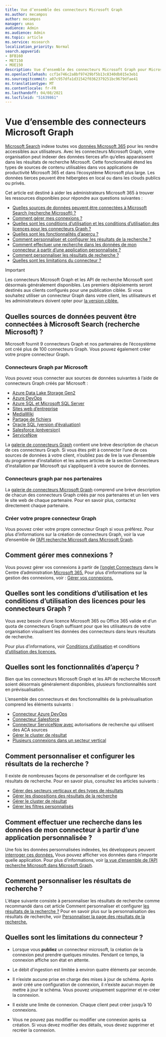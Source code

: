```yaml
---
title: Vue d’ensemble des connecteurs Microsoft Graph
ms.author: mecampos
author: mecampos
manager: umas
audience: Admin
ms.audience: Admin
ms.topic: article
ms.service: mssearch
localization_priority: Normal
search.appverid:
- BFB160
- MET150
- MOE150
description: Vue d’ensemble des connecteurs Microsoft Graph pour Microsoft Search (recherche Microsoft)
ms.openlocfilehash: ccf1e746c2a8bf97429bf5b13c8340db015e3eb1
ms.sourcegitcommit: a07c957dfa1d31542f0362379251bc9679dfae41
ms.translationtype: MT
ms.contentlocale: fr-FR
ms.lasthandoff: 04/08/2021
ms.locfileid: "51639861"
---
```

<!---Previous ms.author: monaray --->

# <a name="overview-of-microsoft-graph-connectors"></a>Vue d’ensemble des connecteurs Microsoft Graph

[Microsoft Search](./overview-microsoft-search.md) indexe toutes vos [données Microsoft 365](https://www.microsoft.com/microsoft-365) pour les rendre accessibles aux utilisateurs. Avec les connecteurs Microsoft Graph, votre organisation peut indexer des données tierces afin qu’elles apparaissent dans les résultats de recherche Microsoft. Cette fonctionnalité étend les types de sources de contenu utilisables dans vos applications de productivité Microsoft 365 et dans l’écosystème Microsoft plus large. Les données tierces peuvent être hébergées en local ou dans les clouds publics ou privés.

<!---link Microsoft Graph reference in line 19 when we have access to relevant documentation--->

Cet article est destiné à aider les administrateurs Microsoft 365 à trouver les ressources disponibles pour répondre aux questions suivantes :

* [Quelles sources de données peuvent être connectées à Microsoft Search (recherche Microsoft) ?](#what-data-sources-can-be-connected-to-microsoft-search)
* [Comment gérer mes connexions ?](#how-do-i-manage-my-connections)
* [Quelles sont les conditions d’utilisation et les conditions d’utilisation des licences pour les connecteurs Graph ?](#what-are-the-license-requirements-and-terms-of-use-for-graph-connectors)
* [Quelles sont les fonctionnalités d’aperçu ?](#what-are-the-preview-features)
* [Comment personnaliser et configurer les résultats de la recherche ?](#how-do-i-customize-and-configure-search-results)
* [Comment effectuer une recherche dans les données de mon connecteur à partir d’une application personnalisée ?](#how-do-i-search-my-connector-data-from-a-custom-application)
* [Comment personnaliser les résultats de recherche ?](#how-do-i-customize-search-results)
* [Quelles sont les limitations du connecteur ?](#what-are-the-connector-limitations)

<!---Modify to another note that is more accurate after rollout completion--->
> [!IMPORTANT]
> Les connecteurs Microsoft Graph et les API de recherche Microsoft sont désormais généralement disponibles. Les premiers déploiements seront destinés aux clients configurés pour une publication ciblée. Si vous souhaitez utiliser un connecteur Graph dans votre client, les utilisateurs et les administrateurs doivent opter pour [la version ciblée.](/microsoft-365/admin/manage/release-options-in-office-365?preserve-view=true&view=o365-worldwide)

<!---Add Value, scenario, example, and/or graphic in December updates--->
<!---Probably remove architecture section below
## Architecture

The following architectural diagram of the Microsoft Graph platform shows how Graph connector content flows through content indexing to user results in [Microsoft Search](./overview-microsoft-search.md) clients. The rest of this section explains each of the key building blocks in the diagram.

![Diagram: on-premises and cloud-based data is pulled by connectors and indexed by the Microsoft Search API, and then the Microsoft Search service delivers the results to users.](media/connectors-overview/highlevel-connectors.png)
Graph connectors can pull data from cloud-based (SaaS) data sources and on-premises data stores. The above diagram shows connections to only two data sources, but you can add connections to up ten sources per tenant.

The Microsoft Graph Connectors API instantiates one connection per data source. Then, the API indexes and stores the data. Established connections interact with Microsoft Search, so users can get search results.

You can use the Microsoft 365 [admin center](https://admin.microsoft.com) to setup and manage any of the Graph connectors by Microsoft. The admin center has a simple user interface that makes it easy to establish the connection to your data source, and monitor connection status and utilization.

***Edit paragraph below***
To create a **connection** to a data source, admins need authenticated access to the data and the entire content repository. The data is fed to the graph connector service for indexing.--->

## <a name="what-data-sources-can-be-connected-to-microsoft-search"></a>Quelles sources de données peuvent être connectées à Microsoft Search (recherche Microsoft) ?

Microsoft fournit 9 connecteurs Graph et nos partenaires de l’écosystème ont créé plus de 100 connecteurs Graph. Vous pouvez également créer votre propre connecteur Graph.

### <a name="graph-connectors-by-microsoft"></a>Connecteurs Graph par Microsoft

Vous pouvez vous connecter aux sources de données suivantes à l’aide de connecteurs Graph créés par Microsoft :

<!---Add links below when new docs are created--->
* [Azure Data Lake Storage Gen2](azure-data-lake-connector.md)
* [Azure DevOps](azure-devops-connector.md)
* [Azure SQL et Microsoft SQL Server](MSSQL-connector.md)
* [Sites web d’entreprise](enterprise-web-connector.md)
* [MediaWiki](mediawiki-connector.md)
* [Partage de fichiers](fileshare-connector.md)
* [Oracle SQL (version d’évaluation)](OracleSQL-connector.md)
* [Salesforce (préversion)](salesforce-connector.md)
* [ServiceNow](servicenow-connector.md)

La [galerie de connecteurs Graph](connectors-gallery.md) contient une brève description de chacun de ces connecteurs Graph. Si vous êtes prêt à connecter l’une de ces sources [](configure-connector.md) de données à votre client, n’oubliez pas de lire la vue d’ensemble du programme d’installation et les autres articles de la section Connecteurs d’installation par Microsoft qui s’appliquent à votre source de données.

### <a name="graph-connectors-by-our-partners"></a>Connecteurs graph par nos partenaires

La [galerie de connecteurs Microsoft Graph](connectors-gallery.md) comprend une brève description de chacun des connecteurs Graph créés par nos partenaires et un lien vers le site web de chaque partenaire. Pour en savoir plus, contactez directement chaque partenaire.

### <a name="build-your-own-graph-connector"></a>Créer votre propre connecteur Graph

Vous pouvez créer votre propre connecteur Graph si vous préférez. Pour plus d’informations sur la création de connecteurs Graph, voir la vue d’ensemble de [l’API recherche Microsoft dans Microsoft Graph](/graph/search-concept-overview).

## <a name="how-do-i-manage-my-connections"></a>Comment gérer mes connexions ?

Vous pouvez gérer vos connexions à partir de [l’onglet Connecteurs](https://admin.microsoft.com/Adminportal/Home#/MicrosoftSearch/Connectors) dans le Centre d’administration [Microsoft 365.](https://admin.microsoft.com/) Pour plus d’informations sur la gestion des connexions, voir : [Gérer vos connexions.](manage-connector.md)

## <a name="what-are-the-license-requirements-and-terms-of-use-for-graph-connectors"></a>Quelles sont les conditions d’utilisation et les conditions d’utilisation des licences pour les connecteurs Graph ?

Vous avez besoin d’une licence Microsoft 365 ou Office 365 valide et d’un quota de connecteurs Graph suffisant pour que les utilisateurs de votre organisation visualisent les données des connecteurs dans leurs résultats de recherche.

Pour plus d’informations, voir [Conditions d’utilisation](licensing.md) et conditions [d’utilisation des licences.](terms-of-use.md)

## <a name="what-are-the-preview-features"></a>Quelles sont les fonctionnalités d’aperçu ?

Bien que les connecteurs Microsoft Graph et les API de recherche Microsoft soient désormais généralement disponibles, plusieurs fonctionnalités sont en prévisualisation.

L’ensemble des connecteurs et des fonctionnalités de la prévisualisation comprend les éléments suivants :

* [Connecteur Azure DevOps](azure-devops-connector.md)
* [Connecteur Salesforce](salesforce-connector.md)
* [Connecteur ServiceNow avec](servicenow-connector.md) autorisations de recherche qui utilisent des ACA sources
* [Gérer le cluster de résultat](result-cluster.md)
* [Plusieurs connexions dans un secteur vertical](customize-search-page.md#multiple-connections-in-a-vertical)

## <a name="how-do-i-customize-and-configure-search-results"></a>Comment personnaliser et configurer les résultats de la recherche ?

Il existe de nombreuses façons de personnaliser et de configurer les résultats de recherche. Pour en savoir plus, consultez les articles suivants :

* [Gérer des secteurs verticaux et des types de résultats](customize-search-page.md)
* [Gérer les dispositions des résultats de la recherche](customize-results-layout.md)
* [Gérer le cluster de résultat](result-cluster.md)
* [Gérer les filtres personnalisés](custom-filters.md)

## <a name="how-do-i-search-my-connector-data-from-a-custom-application"></a>Comment effectuer une recherche dans les données de mon connecteur à partir d’une application personnalisée ?

Une fois les données personnalisées indexées, les développeurs peuvent [interroger ces données.](/graph/search-concept-custom-types) Vous pouvez afficher vos données dans n’importe quelle application. Pour plus d’informations, voir [la vue d’ensemble de l’API recherche Microsoft dans Microsoft Graph](/graph/search-concept-overview).

## <a name="how-do-i-customize-search-results"></a>Comment personnaliser les résultats de recherche ?

L’étape suivante consiste à personnaliser les résultats de recherche comme recommandé dans cet article Comment personnaliser et configurer [les résultats de la recherche ?](#how-do-i-customize-and-configure-search-results) Pour en savoir plus sur la personnalisation des résultats de recherche, voir [Personnaliser la page des résultats de la recherche.](customize-search-page.md)

## <a name="what-are-the-connector-limitations"></a>Quelles sont les limitations du connecteur ?

* Lorsque vous **publiez** un connecteur microsoft, la création de la connexion peut prendre quelques minutes. Pendant ce temps, la connexion affiche son état en attente.

* Le débit d’ingestion est limitée à environ quatre éléments par seconde.

* Il n’existe aucune prise en charge des mises à jour de schéma. Après avoir créé une configuration de connexion, il n’existe aucun moyen de mettre à jour le schéma. Vous pouvez uniquement supprimer et re-créer la connexion.

* Il existe une limite de connexion. Chaque client peut créer jusqu’à 10 connexions.

* Vous ne pouvez pas modifier ou modifier une connexion après sa création. Si vous devez modifier des détails, vous devez supprimer et recréer la connexion.
